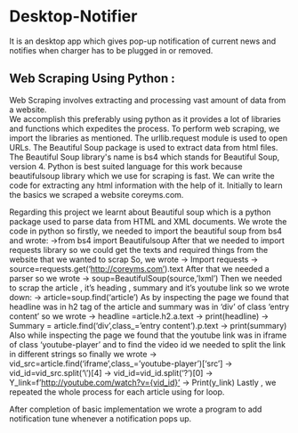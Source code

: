 # Desktop-Notifier
It is an desktop app which gives pop-up notification of current news and notifies when charger has to be plugged in or removed.

## Web Scraping Using Python :
Web Scraping involves extracting and processing vast amount of data from a website.\
We accomplish this preferably using python as it provides a lot of libraries and functions which expedites the process. 
To perform web scraping, we import the libraries as mentioned. The urllib.request module is used to open URLs. The Beautiful Soup package is used to extract data from html files. The Beautiful Soup library's name is bs4 which stands for Beautiful Soup, version 4.
Python is best suited language for this work because beautifulsoup library which we use for scraping is fast. We can write the code for extracting any html information with the help of it.
Initially to learn the basics we scraped a website coreyms.com.

Regarding this project we learnt about Beautiful soup which is a python package used to parse data from HTML and XML documents. 
We wrote the code in python so firstly, we needed to import the beautiful soup from bs4 and wrote:
->from bs4 import Beautifulsoup
After that we needed to import requests library so we could get the texts and required things from the website that we wanted to scrap
So, we wrote
-> Import requests
-> source=requests.get(‘http://coreyms.com’).text
After that we needed a parser so we wrote 
-> soup=BeautifulSoup(source,’lxml’)
Then we needed to scrap the article , it’s heading , summary and it’s youtube link so we wrote down:
-> article=soup.find(‘article’)
As by inspecting the page we found that headline was in h2 tag of the article and summary was in ‘div’ of class ‘entry content’ so we wrote
-> headline =article.h2.a.text
-> print(headline)
-> Summary = article.find(‘div’,class_=’entry content’).p.text
-> print(summary)
Also while inspecting the page we found that the youtube link was in iframe of class ‘youtube-player’ and to find the video id we needed to split the link in different strings so finally we wrote
-> vid_src=article.find(‘iframe’,class_=’youtube-player’)[‘src’]
-> vid_id=vid_src.split(‘\’)[4]
-> vid_id=vid_id.split(‘?’)[0]
-> Y_link=f’http://youtube.com/watch?v={vid_id}’
-> Print(y_link)
Lastly , we repeated the whole process for each article using for loop.

After completion of basic implementation we wrote a program to add notification tune whenever a notification pops up.

